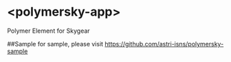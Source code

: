 # \<polymersky-app\>

Polymer Element for Skygear

##Sample
for sample, please visit https://github.com/astri-isns/polymersky-sample
